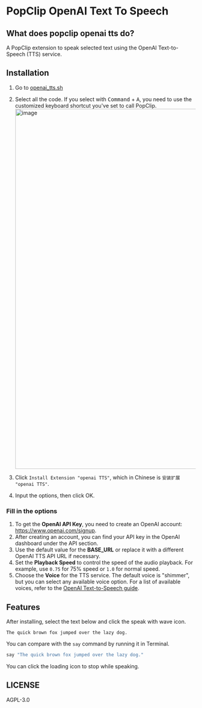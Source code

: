 # PopClip OpenAI Text To Speech
## What does popclip openai tts do?

A PopClip extension to speak selected text using the OpenAI Text-to-Speech (TTS) service.

## Installation

1. Go to [openai_tts.sh](./openai_tts.sh)
2. Select all the code. If you select with <kbd>Command</kbd> + <kbd>A</kbd>, you need to use the customized keyboard shortcut you've set to call PopClip.
    <img width="957" alt="image" src="https://github.com/user-attachments/assets/46f86353-458c-415b-a3a6-c8a329ed8270" />

3. Click `Install Extension "openai TTS"`, which in Chinese is `安装扩展 "openai TTS"`.
4. Input the options, then click OK.

### Fill in the options

1. To get the **OpenAI API Key**, you need to create an OpenAI account: https://www.openai.com/signup.
2. After creating an account, you can find your API key in the OpenAI dashboard under the API section.
3. Use the default value for the **BASE_URL** or replace it with a different OpenAI TTS API URL if necessary.
4. Set the **Playback Speed** to control the speed of the audio playback. For example, use `0.75` for 75% speed or `1.0` for normal speed.
5. Choose the **Voice** for the TTS service. The default voice is "shimmer", but you can select any available voice option. For a list of available voices, refer to the [OpenAI Text-to-Speech guide](https://platform.openai.com/docs/guides/text-to-speech).

## Features

After installing, select the text below and click the speak with wave icon.

```
The quick brown fox jumped over the lazy dog.
```

You can compare with the `say` command by running it in Terminal.

```bash
say "The quick brown fox jumped over the lazy dog."
```

You can click the loading icon to stop while speaking.

## LICENSE

AGPL-3.0

